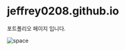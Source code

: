 # jeffrey0208.github.io
포트폴리오 페이지 입니다.


![space](https://user-images.githubusercontent.com/59087758/86701291-dc0b5880-c04c-11ea-924f-9adfb0c57f7a.png)